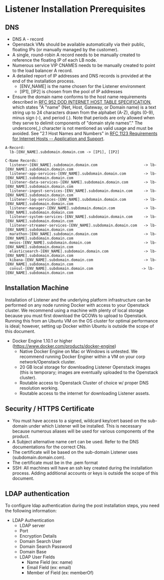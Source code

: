 # Listener Installation Prerequisites

## DNS
* DNS A - record
* Openstack VMs should be available automatically via their public, floating IPs (or manually managed by the customer).
* A single, round-robin A record needs to be manually created to reference the floating IP of each LB node.
* Numerous service VIP CNAMES needs to be manually created to point to the load balancer A record.
* A detailed report of IP addresses and DNS records is provided at the end of the installation process.
  * [ENV_NAME] is the name chosen for the Listener environment
  * [IP1], [IP2] is chosen from the pool of IP addresses
* Ensure the domain name conforms to the host name requirements described in [RFC 952 DOD INTERNET HOST TABLE SPECIFICATION](https://tools.ietf.org/html/rfc952), which states "A "name" (Net, Host, Gateway, or Domain name) is a text string up to 24 characters drawn from the alphabet (A-Z), digits (0-9), minus sign (-), and period (.). Note that periods are only allowed when they serve to delimit components of "domain style names”." The underscore(_) character is not mentioned as valid usage and must be avoided. See "2.1  Host Names and Numbers" in [RFC 1123 Requirements for Internet Hosts -- Application and Support](https://tools.ietf.org/html/rfc1123#page-13).


```
A-Record:  
  lb-[ENV_NAME].subdomain.domain.com -> [IP1], [IP2]

C-Name Records:
  listener-[ENV_NAME].subdomain.domain.com                     -> lb-[ENV_NAME].subdomain.domain.com
  listener-app-services-[ENV_NAME].subdomain.domain.com        -> lb-[ENV_NAME].subdomain.domain.com
  listener-data-services-[ENV_NAME].subdomain.domain.com       -> lb-[ENV_NAME].subdomain.domain.com
  listener-ingest-services-[ENV_NAME].subdomain.domain.com     -> lb-[ENV_NAME].subdomain.domain.com
  listener-log-services-[ENV_NAME].subdomain.domain.com        -> lb-[ENV_NAME].subdomain.domain.com
  listener-manager-[ENV_NAME].subdomain.domain.com             -> lb-[ENV_NAME].subdomain.domain.com
  listener-system-services-[ENV_NAME].subdomain.domain.com     -> lb-[ENV_NAME].subdomain.domain.com
  listener-streamer-services-[ENV_NAME].subdomain.domain.com   -> lb-[ENV_NAME].subdomain.domain.com
  marathon-[ENV_NAME].subdomain.domain.com                     -> lb-[ENV_NAME].subdomain.domain.com
  mesos-[ENV_NAME].subdomain.domain.com                        -> lb-[ENV_NAME].subdomain.domain.com
  elasticsearch-[ENV_NAME].subdomain.domain.com                -> lb-[ENV_NAME].subdomain.domain.com
  kibana-[ENV_NAME].subdomain.domain.com                       -> lb-[ENV_NAME].subdomain.domain.com
  consul-[ENV_NAME].subdomain.domain.com                      -> lb-[ENV_NAME].subdomain.domain.com
```

## Installation Machine
Installation of Listener and the underlying platform infrastructure can be performed on any node running Docker with access to your Openstack cluster.  We recommend using a machine with plenty of local storage because you must first download the QCOWs to upload to Openstack.  Running this from an Ubuntu VM on the OS cluster for optimal performance is ideal; however, setting up Docker within Ubuntu is outside the scope of this document.

* Docker Engine 1.10.1 or higher (https://www.docker.com/products/docker-engine)
  * Native Docker Engine on Mac or Windows is untested.  We recommend running Docker Enginer within a VM on your corp network/Openstack cluster.
  * 20 GB local storage for downloading Listener Openstack images (this is temporary; images are eventually uploaded to the Openstack cluster).
  * Routable access to Openstack Cluster of choice w/ proper DNS resolution working.
  * Routable access to the internet for downloading Listener assets.


## Security / HTTPS Certificate
* You must have access to a signed, wildcard key/cert based on the sub-domain under which Listener will be installed.  This is necessary because numerous aliases will be used for various components of the product.
* A Subject alternative name cert can be used. Refer to the DNS documentations for the correct CNs.
* The certificate will be based on the sub-domain Listener uses (subdomain.domain.com).
* The certificate must be in the .pem format
* SSH: All machines will have an ssh key created during the installation process. Adding additional accounts or keys is outside the scope of this document.


## LDAP authentication
To configure ldap authentication during the post installation steps,  you need the following information:
* LDAP Authentication
  * LDAP server
  * Port
  * Encryption Details
  * Domain Search User
  * Domain Search Password
  * Domain Base
  * LDAP User Fields
    * Name Field (ex: name)
    * Email Field (ex: email)
    * Member of Field (ex: memberOf)
